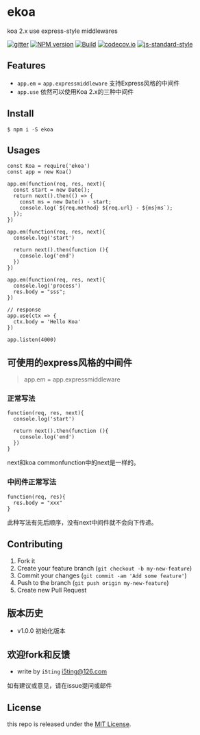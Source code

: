 # ekoa

koa 2.x use express-style middlewares 

[![gitter](https://badges.gitter.im/Join%20Chat.svg)](https://gitter.im/i5ting/ekoa?utm_source=badge&utm_medium=badge&utm_campaign=pr-badge&utm_content=badge)
[![NPM version](https://img.shields.io/npm/v/ekoa.svg?style=flat-square)](https://www.npmjs.com/package/ekoa)
[![Build](https://travis-ci.org/i5ting/ekoa.svg?branch=master)](https://travis-ci.org/i5ting/ekoa)
[![codecov.io](https://codecov.io/github/i5ting/ekoa/coverage.svg?branch=master)](https://codecov.io/github/i5ting/ekoa?branch=master)
[![js-standard-style](https://img.shields.io/badge/code%20style-standard-brightgreen.svg)](http://standardjs.com/)

## Features

- `app.em` = `app.expressmiddleware` 支持Express风格的中间件
- `app.use` 依然可以使用Koa 2.x的三种中间件

## Install

```
$ npm i -S ekoa
```

## Usages

```
const Koa = require('ekoa')
const app = new Koa()

app.em(function(req, res, next){
  const start = new Date();
  return next().then(() => {
    const ms = new Date() - start;
    console.log(`${req.method} ${req.url} - ${ms}ms`);
  });
})

app.em(function(req, res, next){
  console.log('start')
  
  return next().then(function (){
    console.log('end')
  })
})

app.em(function(req, res, next){
  console.log('process')
  res.body = "sss";
})

// response
app.use(ctx => {
  ctx.body = 'Hello Koa'
})

app.listen(4000)
```

## 可使用的express风格的中间件

> app.em = app.expressmiddleware

### 正常写法

```
function(req, res, next){
  console.log('start')
  
  return next().then(function (){
    console.log('end')
  })
}
```

next和koa commonfunction中的next是一样的。

### 中间件正常写法

```
function(req, res){
  res.body = "xxx"
}
``` 

此种写法有先后顺序，没有next中间件就不会向下传递。

## Contributing

1. Fork it
2. Create your feature branch (`git checkout -b my-new-feature`)
3. Commit your changes (`git commit -am 'Add some feature'`)
4. Push to the branch (`git push origin my-new-feature`)
5. Create new Pull Request

## 版本历史

- v1.0.0 初始化版本

## 欢迎fork和反馈

- write by `i5ting` i5ting@126.com

如有建议或意见，请在issue提问或邮件

## License

this repo is released under the [MIT
License](http://www.opensource.org/licenses/MIT).
